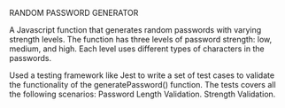 RANDOM PASSWORD GENERATOR

A Javascript function that generates random passwords with varying strength levels. The function has three levels of password strength: low, medium, and high. Each level uses different types of characters in the passwords.

Used a testing framework like Jest to write a set of test cases to validate the functionality of the generatePassword() function. The tests covers all the following scenarios:
Password Length Validation.
Strength Validation.